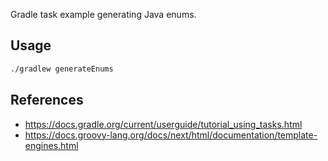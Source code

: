 Gradle task example generating Java enums.

## Usage

```sh
./gradlew generateEnums
```

## References

- https://docs.gradle.org/current/userguide/tutorial_using_tasks.html
- https://docs.groovy-lang.org/docs/next/html/documentation/template-engines.html
